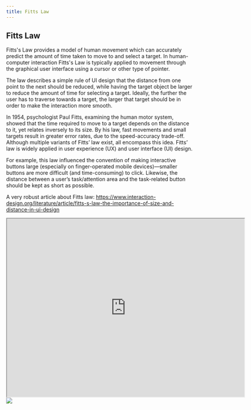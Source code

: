 ```yaml
---
title: Fitts Law
---
```


## Fitts Law
Fitts's Law provides a model of human movement which can accurately predict the amount of time taken to move to and select a target. In human-computer interaction Fitts's Law is typically applied to movement through the graphical user interface using a cursor or other type of pointer.

The law describes a simple rule of UI design that the distance from one point to the next should be reduced, while having the target object be larger to reduce the amount of time for selecting a target. Ideally, the further the user has to traverse towards a target, the larger that target should be in order to make the interaction more smooth.

In 1954, psychologist Paul Fitts, examining the human motor system, showed that the time required to move to a target depends on the distance to it, yet relates inversely to its size. By his law, fast movements and small targets result in greater error rates, due to the speed-accuracy trade-off. Although multiple variants of Fitts’ law exist, all encompass this idea. Fitts’ law is widely applied in user experience (UX) and user interface (UI) design. 

For example, this law influenced the convention of making interactive buttons large (especially on finger-operated mobile devices)—smaller buttons are more difficult (and time-consuming) to click. Likewise, the distance between a user’s task/attention area and the task-related button should be kept as short as possible.

A very robust article about Fitts law: https://www.interaction-design.org/literature/article/fitts-s-law-the-importance-of-size-and-distance-in-ui-design


<iframe src="https://drive.google.com/file/d/1f_S7aeTbaWrym6gYzw7ICX5Mk66032Ts/preview" width="640" height="480"></iframe>


<img src="http://cdn.sixrevisions.com/0128-05_chart.jpg" class="layzr-loaded">

